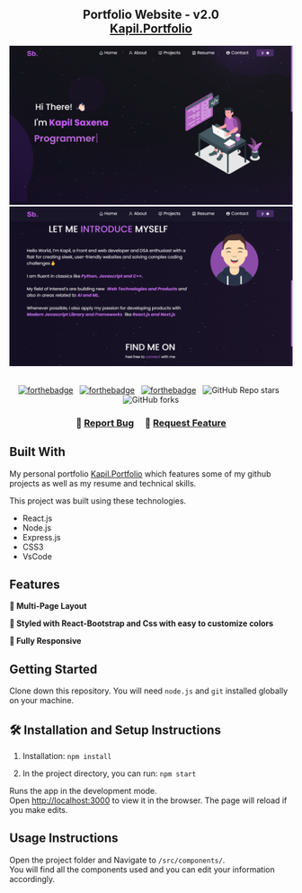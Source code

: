 <h2 align="center">
  Portfolio Website - v2.0<br/>
  <a href="https://my-webprofile.netlify.app" target="_blank">Kapil.Portfolio</a>
</h2>
<div align="center">
  <img alt="Demo" src="./Images/readme-img.png" /> <br/>

  <img alt="Demo" src="./Images/readme-img2.png" />
  
</div>

<br/>

<center>

[![forthebadge](https://forthebadge.com/images/badges/built-with-love.svg)](https://forthebadge.com) &nbsp;
[![forthebadge](https://forthebadge.com/images/badges/made-with-javascript.svg)](https://forthebadge.com) &nbsp;
[![forthebadge](https://forthebadge.com/images/badges/open-source.svg)](https://forthebadge.com) &nbsp;
![GitHub Repo stars](https://img.shields.io/github/stars/KapilCS15/Portfolio?color=red&logo=github&style=for-the-badge) &nbsp;
![GitHub forks](https://img.shields.io/github/forks/KapilCS15/Portfolio?color=red&logo=github&style=for-the-badge)

</center>

<h3 align="center">
    🔹
    <a href="https://github.com/KapilCS15/Portfolio/issues">Report Bug</a> &nbsp; &nbsp;
    🔹
    <a href="https://github.com/KapilCS15/Portfolio/issues">Request Feature</a>
</h3>

## Built With

My personal portfolio <a href="https://my-webprofile.netlify.app" target="_blank">Kapil.Portfolio</a> which features some of my github projects as well as my resume and technical skills.<br/>

This project was built using these technologies.

- React.js
- Node.js
- Express.js
- CSS3
- VsCode

## Features

**📖 Multi-Page Layout**

**🎨 Styled with React-Bootstrap and Css with easy to customize colors**

**📱 Fully Responsive**

## Getting Started

Clone down this repository. You will need `node.js` and `git` installed globally on your machine.

## 🛠 Installation and Setup Instructions

1. Installation: `npm install`

2. In the project directory, you can run: `npm start`

Runs the app in the development mode.\
Open [http://localhost:3000](http://localhost:3000) to view it in the browser.
The page will reload if you make edits.

## Usage Instructions

Open the project folder and Navigate to `/src/components/`. <br/>
You will find all the components used and you can edit your information accordingly.

